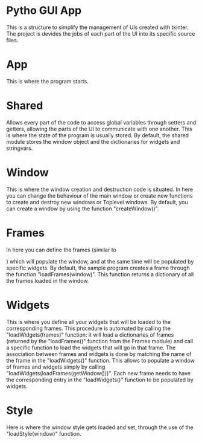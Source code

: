 # Pytho GUI App
This is a structure to simplify the management of UIs created with tkinter.
The project is devides the jobs of each part of the UI into its specific source files.

# App
This is where the program starts.

# Shared
Allows every part of the code to access global variables through setters and getters, allowing the parts of the UI to communicate with one another.
This is where the state of the program is usually stored.
By default, the shared module stores the window object and the dictionaries for widgets and stringvars.

# Window
This is where the window creation and destruction code is situated.
In here you can change the behaviour of the main window or create new functions to create and destroy new windows or Toplevel windows.
By default, you can create a window by using the function "createWindow()".

# Frames
In here you can define the frames (similar to <div>) which will populate the window, and at the same time will be populated by specific widgets.
By default, the sample program creates a frame through the function "loadFrames(window)". This function returns a dictionary of all the frames loaded in the window.

# Widgets
This is where you define all your widgets that will be loaded to the corresponding frames. This procedure is automated by calling the "loadWidgets(frames)" function: it will load a dictionaries of frames (returned by the "loadFrames()" function from the Frames module) and call a specific function to load the widgets that will go in that frame.
The association between frames and widgets is done by matching the name of the frame in the "loadWidgets()" function. This allows to populate a window of frames and widgets simply by calling "loadWidgets(loadFrames(getWindow()))". Each new frame needs to have the corresponding entry in the "loadWidgets()" function to be populated by widgets.

# Style
Here is where the window style gets loaded and set, through the use of the "loadStyle(window)" function.